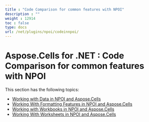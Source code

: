 ```yaml
---
title : "Code Comparison for common features with NPOI" 
description : "" 
weight : 12914 
toc : false
type: docs
url: /net/plugins/npoi/codeinnpoi/
---
```


# Aspose.Cells for .NET : Code Comparison for common features with NPOI


This section has the following topics:

*   [Working with Data in NPOI and Aspose.Cells](https://docs2.aspose.com/cells/net/plugins/npoi/codeinnpoi/data/)
*   [Working With Formatting Features in NPOI and Aspose.Cells](https://docs2.aspose.com/cells/net/plugins/npoi/codeinnpoi/formattingfeatures/)
*   [Working with Workbooks in NPOI and Aspose.Cells](https://docs2.aspose.com/cells/net/plugins/npoi/codeinnpoi/workbooks/)
*   [Working With Worksheets in NPOI and Aspose.Cells](https://docs2.aspose.com/cells/net/plugins/npoi/codeinnpoi/worksheets/)

